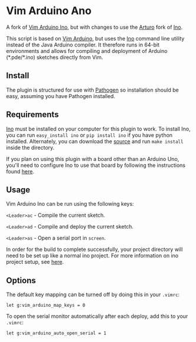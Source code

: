 # Vim Arduino Ano

A fork of [Vim Arduino Ino][vim-arduino-ino], but with changes to use the [Arturo][arturo] fork of [Ino][ino].

This script is based on [Vim Arduino][vim-arduino], but uses the
[Ino][ino] command line utility instead of the Java Arduino compiler.
It therefore runs in 64-bit environments and allows for compiling and
deployment of Arduino (\*.pde/\*.ino) sketches directly from Vim.

## Install

The plugin is structured for use with [Pathogen][pathogen] so installation
should be easy, assuming you have Pathogen installed.

## Requirements
[Ino][ino] must be installed on your computer for this plugin to work.
To install Ino, you can run ```easy_install ino``` or ```pip install ino```
if you have python installed. Alternately, you can download the [source][ino-source]
and run ```make install``` inside the directory.

If you plan on using this plugin with a board other than an Arduino
Uno, you'll need to configure Ino to use that board by following
the instructions found [here][ino-config].

## Usage
Vim Arduino Ino can be run using the following keys:

`<Leader>ac` - Compile the current sketch.

`<Leader>ad` - Compile and deploy the current sketch.

`<Leader>as` - Open a serial port in `screen`.

In order for the build to complete successfully, your project directory will need to be set up like a normal ino project. For more information on ino project setup, see [here][ino-project].


## Options
The default key mapping can be turned off by doing this in your `.vimrc`:

```
let g:vim_arduino_map_keys = 0
```

To open the serial monitor automatically after each deploy,
add this to your `.vimrc`:

```
let g:vim_arduino_auto_open_serial = 1
```
[arturo]: https://github.com/scottdarch/Arturo
[vim-arduino-ino]: https://github.com/jplaut/vim-arduino-ino
[ino-config]: http://inotool.org/quickstart#configuration-files
[ino-source]: https://pypi.python.org/pypi/ino/#downloads
[pathogen]: http://www.vim.org/scripts/script.php?script_id=2332
[ino]: http://inotool.org/
[vim-arduino]: https://github.com/tclem/vim-arduino
[arduino]: http://arduino.cc/en/Main/Software
[ino-project]: http://inotool.org/quickstart

